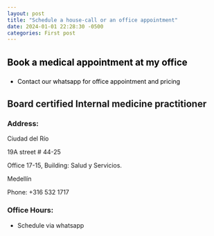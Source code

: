 ```yaml
---
layout: post
title: "Schedule a house-call or an office appointment"
date: 2024-01-01 22:28:30 -0500
categories: First post
---
```


<div class="background-image" style="color: black; line-height: 1.5;">

  <h2>Book a medical appointment at my office</h2>
  <ul class="list-item-spacing">
    <li>Contact our whatsapp for office appointment and pricing</li>
  </ul>
</div>

## Board certified Internal medicine practitioner

### Address:

<div class="line-height-12-9">
Ciudad del Río

19A street # 44-25

Office 17-15, Building: Salud y Servicios.

Medellín

Phone: +316 532 1717

</div>

### Office Hours:

<div class="line-height-1-8">
  <ul class="list-item-spacing">
    <li>Schedule via whatsapp</li>
  </ul>
</div>
